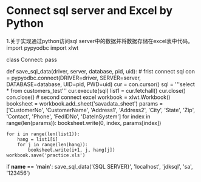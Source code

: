 # Connect sql server and Excel by Python
1.关于实现通过python访问sql server中的数据并将数据存储在excel表中代码。
import pypyodbc
import xlwt


class Connect:
    pass


def save_sql_data(driver, server, database, pid, uid):
    # frist connect sql
    con = pypyodbc.connect(DRIVER=driver, SERVER=server, DATABASE=database, UID=pid, PWD=uid)
    cur = con.cursor()
    sql = '''select * from customers_test'''
    cur.execute(sql)
    list1 = cur.fetchall()
    cur.close()
    con.close()
    # second connect excel
    workbook = xlwt.Workbook()
    booksheet = workbook.add_sheet('savadata_sheet')
    params = ['CustomerNo', 'CustomerName', 'Address1', 'Address2', 'City', 'State', 'Zip', 'Contact', 'Phone', 'FedIDNo', 'DateInSystem']
    for index in range(len(params)):
        booksheet.write(0, index, params[index])

    for i in range(len(list1)):
        hang = list1[i]
        for j in range(len(hang)):
            booksheet.write(i+1, j, hang[j])
    workbook.save('practice.xls')

if __name__ == '__main__':
    save_sql_data('{SQL SERVER}', 'localhost', 'jdksql', 'sa', '123456')
